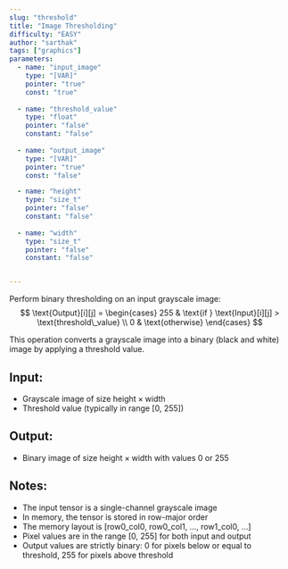 ```yaml
---
slug: "threshold"
title: "Image Thresholding"
difficulty: "EASY"
author: "sarthak"
tags: ["graphics"]
parameters:
  - name: "input_image"
    type: "[VAR]"
    pointer: "true"
    const: "true"
  
  - name: "threshold_value" 
    type: "float"
    pointer: "false"
    constant: "false"
  
  - name: "output_image" 
    type: "[VAR]"
    pointer: "true"
    const: "false"

  - name: "height"
    type: "size_t"
    pointer: "false"
    constant: "false"
    
  - name: "width" 
    type: "size_t"
    pointer: "false"
    constant: "false"


---
```


Perform binary thresholding on an input grayscale image:
$$
\text{Output}[i][j] = \begin{cases} 
255 & \text{if } \text{Input}[i][j] > \text{threshold\_value} \\
0 & \text{otherwise}
\end{cases}
$$

This operation converts a grayscale image into a binary (black and white) image by applying a threshold value.

## Input:
- Grayscale image of size $\text{height} \times \text{width}$
- Threshold value (typically in range [0, 255])

## Output:
- Binary image of size $\text{height} \times \text{width}$ with values 0 or 255

## Notes:
- The input tensor is a single-channel grayscale image
- In memory, the tensor is stored in row-major order
- The memory layout is [row0_col0, row0_col1, ..., row1_col0, ...]
- Pixel values are in the range [0, 255] for both input and output
- Output values are strictly binary: 0 for pixels below or equal to threshold, 255 for pixels above threshold 